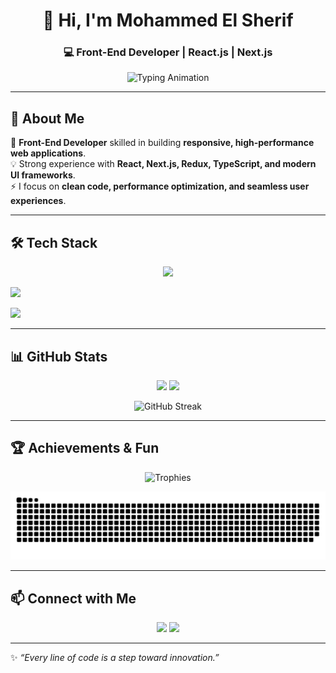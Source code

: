 <h1 align="center">👋 Hi, I'm Mohammed El Sherif</h1>
<h3 align="center">💻 Front-End Developer | React.js | Next.js</h3>

<p align="center">
  <img src="https://readme-typing-svg.demolab.com?font=Fira+Code&weight=600&size=22&pause=1000&color=36BCF7&center=true&vCenter=true&width=700&lines=Front-End+Developer;React+%7C+Next.js+%7C+Redux;Building+Responsive+Web+Apps;Passionate+About+UI%2FUX+%26+Clean+Code" alt="Typing Animation" />
</p>

---

## 🚀 About Me  

🌟 **Front-End Developer** skilled in building **responsive, high-performance web applications**.  
💡 Strong experience with **React, Next.js, Redux, TypeScript, and modern UI frameworks**.  
⚡ I focus on **clean code, performance optimization, and seamless user experiences**.   

---

## 🛠 Tech Stack  

<p align="center">
  <!-- Languages -->
  <img src="https://skillicons.dev/icons?i=html,css,js,ts" /><br/>

  <!-- Frameworks & Libraries -->
  <img src="https://skillicons.dev/icons?i=react,next,redux,bootstrap,tailwind,materialui,framer" /><br/>

  <!-- Tools & Workflow -->
  <img src="https://skillicons.dev/icons?i=git,github,nodejs,vite,webpack,figma,postman" />
</p>

---

## 📊 GitHub Stats  

<p align="center">
  <img src="https://github-readme-stats.vercel.app/api?username=mohamedelsherif25&show_icons=true&theme=tokyonight&hide_border=true" height="180" />
  <img src="https://github-readme-stats.vercel.app/api/top-langs/?username=mohamedelsherif25&layout=compact&theme=tokyonight&hide_border=true" height="180" />
</p>

<p align="center">
  <img src="https://streak-stats.demolab.com?user=mohamedelsherif25&theme=tokyonight&hide_border=true" alt="GitHub Streak" />
</p>

---

## 🏆 Achievements & Fun  

<p align="center">
  <img src="https://github-profile-trophy.vercel.app/?username=mohamedelsherif25&theme=tokyonight&no-frame=true&row=1&column=6" alt="Trophies" />
</p>

<p align="center">
  <img src="https://raw.githubusercontent.com/Platane/snk/output/github-contribution-grid-snake.svg" alt="Snake animation" />
</p>

---

## 📫 Connect with Me  

<p align="center">
  <a href="mailto:m.elsherif2500@gmail.com"><img src="https://img.shields.io/badge/-Email-D14836?logo=gmail&logoColor=white&style=for-the-badge" /></a>
  <a href="https://www.linkedin.com/in/mohammed-el-sherif-7b5b102b5"><img src="https://img.shields.io/badge/-LinkedIn-0A66C2?logo=linkedin&logoColor=white&style=for-the-badge" /></a>
</p>

---

✨ *“Every line of code is a step toward innovation.”*

